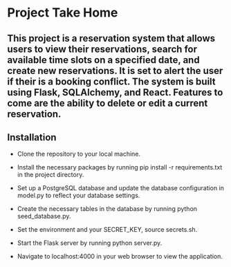 # Project Take Home

## This project is a reservation system that allows users to view their reservations, search for available time slots on a specified date, and create new reservations. It is set to alert the user if their is a booking conflict. The system is built using Flask, SQLAlchemy, and React.  Features to come are the ability to delete or edit a current reservation.

## Installation

* Clone the repository to your local machine.

* Install the necessary packages by running pip install -r requirements.txt in the project directory.

* Set up a PostgreSQL database and update the database configuration in model.py to reflect your database settings.

* Create the necessary tables in the database by running python seed_database.py.

* Set the environment and your SECRET_KEY, source secrets.sh.

* Start the Flask server by running python server.py.

* Navigate to localhost:4000 in your web browser to view the application.